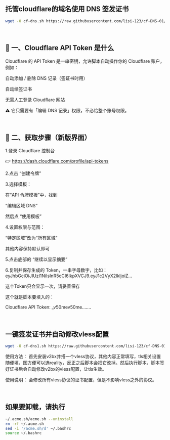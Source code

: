 ## 托管cloudflare的域名使用 DNS 签发证书

```bash
wget -O cf-dns.sh https://raw.githubusercontent.com/lisi-123/cf-DNS-01/main/cf-dns.sh && chmod +x cf-dns.sh && ./cf-dns.sh

```

<br>


## 🧩 一、Cloudflare API Token 是什么

Cloudflare 的 API Token 是一串密钥，允许脚本自动操作你的 Cloudflare 账户，
例如：

自动添加 / 删除 DNS 记录（签证书时用）

自动续签证书

无需人工登录 Cloudflare 网站

⚠️ 它只需要有「编辑 DNS 记录」权限，不必给整个账号权限。

<br>

## 🧭 二、获取步骤（新版界面）

1.登录 Cloudflare 控制台

👉 https://dash.cloudflare.com/profile/api-tokens


2.点击 “创建令牌”


3.选择模板：

在“API 令牌模板”中，找到

“编辑区域 DNS”

然后点 “使用模板”


4.设置权限与范围：

“特定区域”改为“所有区域”

其他内容保持默认即可


5.点击底部的 “继续以显示摘要”


6.复制并保存生成的 Token，一串字母数字，比如：
eyJhbGciOiJIUzI1NiIsInR5cCI6IkpXVCJ9.eyJ1c2VyX2lkIjoiZ...

这个Token只会显示一次，请妥善保存

这个就是脚本要填入的：

Cloudflare API Token: _v50mev50me.......

<br>



## 一键签发证书并自动修改vless配置
```bash
wget -O cf-dns1.sh https://raw.githubusercontent.com/lisi-123/cf-DNS-01/main/cf-dns1.sh && chmod +x cf-dns1.sh && ./cf-dns1.sh

```

使用方法：
首先安装v2bx并搭一个vless协议，其他内容正常填写，tls相关设置随便填，图方便可以选reality，反正之后脚本会把它改掉。然后执行脚本，脚本签好证书后会自动修改v2bx的vless配置，让tls生效。

使用说明：
会修改所有vless协议的证书配置，但是不影响vless之外的协议。


<br>

## 如果要卸载，请执行

```bash
~/.acme.sh/acme.sh --uninstall
rm -rf ~/.acme.sh
sed -i '/acme.sh/d' ~/.bashrc
source ~/.bashrc

```


<br><br>

